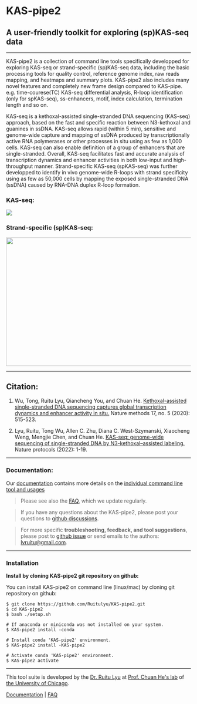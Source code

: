 # KAS-pipe2
## A user-friendly toolkit for exploring (sp)KAS-seq data ##

----------------------------------------
KAS-pipe2 is a collection of command line tools specifically developped for exploring KAS-seq or strand-specific (sp)KAS-seq data, including the basic processing tools for quality control, reference genome index, raw reads mapping, and heatmaps and summary plots. KAS-pipe2 also includes many novel features and completely new frame design compared to KAS-pipe. e.g. time-courese(TC) KAS-seq differential analysis, R-loop identification (only for spKAS-seq), ss-enhancers, motif,  index calculation, termination length and so on. 

KAS-seq is a kethoxal-assisted single-stranded DNA sequencing (KAS-seq) approach, based on the fast and specific reaction between N3-kethoxal and guanines in ssDNA. KAS-seq allows rapid (within 5 min), sensitive and genome-wide capture and mapping of ssDNA produced by transcriptionally active RNA polymerases or other processes in situ using as few as 1,000 cells. KAS-seq can also enable definition of a group of enhancers that are single-stranded. Overall, KAS-seq facilitates fast and accurate analysis of transcription dynamics and enhancer activities in both low-input and high-throughput manner. Strand-specific KAS-seq (spKAS-seq) was further developped to identify in vivo genome-wide R-loops with strand specificity using as few as 50,000 cells by mapping the exposed single-stranded DNA (ssDNA) caused by RNA-DNA duplex R-loop formation.

### KAS-seq:
<img src="https://github.com/Ruitulyu/KAS-pipe2/blob/main/image/regular_KAS-seq_procedure.png">


### Strand-specific (sp)KAS-seq:
<img src="https://github.com/Ruitulyu/KAS-pipe2/blob/main/image/spKAS-seq_procedure.jpg" width="550" height="350">

----------------------------------------

## Citation:

1. Wu, Tong, Ruitu Lyu, Qiancheng You, and Chuan He. [Kethoxal-assisted single-stranded DNA sequencing captures global transcription dynamics and enhancer activity in situ.](https://www.nature.com/articles/s41592-020-0797-9) Nature methods 17, no. 5 (2020): 515-523.

2. Lyu, Ruitu, Tong Wu, Allen C. Zhu, Diana C. West-Szymanski, Xiaocheng Weng, Mengjie Chen, and Chuan He. [KAS-seq: genome-wide sequencing of single-stranded DNA by N3-kethoxal–assisted labeling.](https://www.nature.com/articles/s41596-021-00647-6) Nature protocols (2022): 1-19.

----------------------------------------

### Documentation:

Our [documentation](https://ruitulyu.github.io/KAS-pipe2/) contains more details on the [individual command line tool and usages](https://ruitulyu.github.io/KAS-pipe2/)

>Please see also the [FAQ](https://github.com/Ruitulyu/KAS-pipe2/wiki), which we update regularly. 

>If you have any questions about the KAS-pipe2, please post your questions to [github discussions](https://github.com/Ruitulyu/KAS-pipe2/discussions).

>For more specific **troubleshooting, feedback, and tool suggestions**, please post to [github issue](https://github.com/Ruitulyu/KAS-pipe2/issues) or send emails to the authors: lvruitu@gmail.com.

-----------------------------------------

### Installation

**Install by cloning KAS-pipe2 git repository on github:**

You can install KAS-pipe2 on command line (linux/mac) by cloning git repository on github:

	$ git clone https://github.com/Ruitulyu/KAS-pipe2.git
	$ cd KAS-pipe2
	$ bash ./setup.sh
	
	# If anaconda or miniconda was not installed on your system.
	$ KAS-pipe2 install -conda
	
	# Install conda 'KAS-pipe2' environment. 
	$ KAS-pipe2 install -KAS-pipe2
	
	# Activate conda 'KAS-pipe2' environment.
	$ KAS-pipe2 activate
	
------------------------------------	

This tool suite is developed by the [Dr. Ruitu Lyu](https://scholar.google.com/citations?user=7nt2ezgAAAAJ&hl=en) at [Prof. Chuan He's lab](https://he-group.uchicago.edu/) of [the University of Chicago](https://www.uchicago.edu/).

[Documentation](https://ruitulyu.github.io/KAS-pipe2/) | [FAQ](https://github.com/Ruitulyu/KAS-pipe2/wiki)
